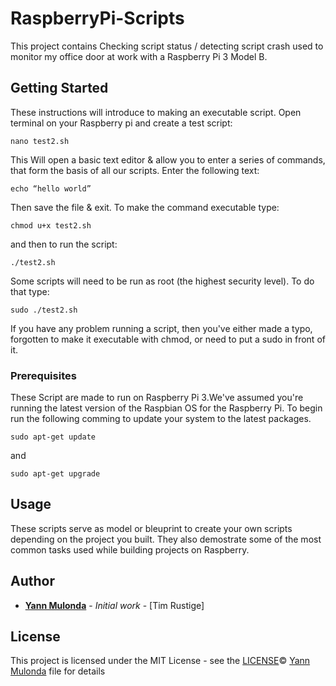 # RaspberryPi-Scripts
This project contains Checking script status / detecting script crash used to monitor my office door at work with a Raspberry Pi 3 Model B.

## Getting Started

These instructions will introduce to making an executable script.
Open terminal on your Raspberry pi and create a test script:

```
nano test2.sh
```

This Will open a basic text editor & allow you to enter a series of commands, that form the basis of all
our scripts. Enter the following text:

```
echo “hello world”
```

Then save the file & exit. To make the command executable type:

```
chmod u+x test2.sh
```

and then to run the script:

```
./test2.sh
```
Some scripts will need to be run as root (the highest security level). To do that type:

```
sudo ./test2.sh
```
If you have any problem running a script, then you've either made a typo, forgotten to make it
executable with chmod, or need to put a sudo in front of it.

### Prerequisites

These Script are made to run on Raspberry Pi 3.We've assumed you're running the latest version
of the Raspbian OS for the Raspberry Pi. To begin run the following comming to update your system to the latest packages.

```
sudo apt-get update
```
and 

```
sudo apt-get upgrade
```

## Usage

These scripts serve as model or bleuprint to create your own scripts depending on the project
you built.
They also demostrate some of the most common tasks used while building projects 
on Raspberry.

## Author

* **[Yann Mulonda](https://github.com/YannMjl)** - *Initial work* - [Tim Rustige]

## License

This project is licensed under the MIT License - see the [LICENSE](LICENSE)© [Yann Mulonda](https://github.com/YannMjl) file for details
